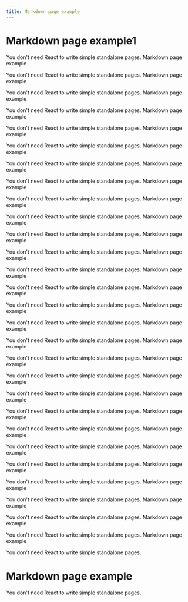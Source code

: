 ```yaml
---
title: Markdown page example
---
```

# Markdown page example1

You don't need React to write simple standalone pages. Markdown page example

You don't need React to write simple standalone pages. Markdown page example

You don't need React to write simple standalone pages. Markdown page example

You don't need React to write simple standalone pages. Markdown page example

You don't need React to write simple standalone pages. Markdown page example

You don't need React to write simple standalone pages. Markdown page example

You don't need React to write simple standalone pages. Markdown page example

You don't need React to write simple standalone pages. Markdown page example

You don't need React to write simple standalone pages. Markdown page example

You don't need React to write simple standalone pages. Markdown page example

You don't need React to write simple standalone pages. Markdown page example

You don't need React to write simple standalone pages. Markdown page example

You don't need React to write simple standalone pages. Markdown page example

You don't need React to write simple standalone pages. Markdown page example

You don't need React to write simple standalone pages. Markdown page example

You don't need React to write simple standalone pages. Markdown page example

You don't need React to write simple standalone pages. Markdown page example

You don't need React to write simple standalone pages. Markdown page example

You don't need React to write simple standalone pages. Markdown page example

You don't need React to write simple standalone pages. Markdown page example

You don't need React to write simple standalone pages. Markdown page example

You don't need React to write simple standalone pages. Markdown page example

You don't need React to write simple standalone pages. Markdown page example

You don't need React to write simple standalone pages. Markdown page example

You don't need React to write simple standalone pages. Markdown page example

You don't need React to write simple standalone pages. Markdown page example

You don't need React to write simple standalone pages. Markdown page example

You don't need React to write simple standalone pages. Markdown page example

You don't need React to write simple standalone pages.
# Markdown page example

You don't need React to write simple standalone pages.
